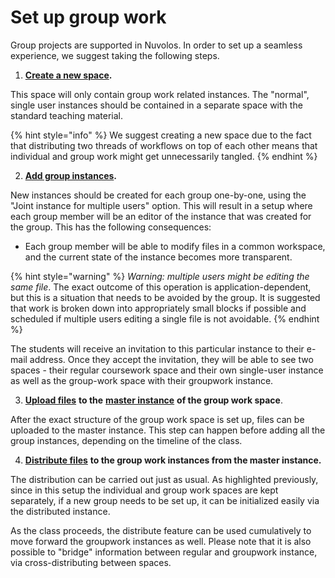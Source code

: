 # Set up group work

Group projects are supported in Nuvolos. In order to set up a seamless experience, we suggest taking the following steps.

1. [**Create a new space**](../../settings-and-administration/organization-management/create-a-space.md)**.**

This space will only contain group work related instances. The "normal", single user instances should be contained in a separate space with the standard teaching material.

{% hint style="info" %}
We suggest creating a new space due to the fact that distributing two threads of workflows on top of each other means that individual and group work might get unnecessarily tangled.
{% endhint %}

   2. [**Add group instances**](../../settings-and-administration/space-management/create-an-instance.md#create-empty-instance)**.**

New instances should be created for each group one-by-one, using the "Joint instance for multiple users" option. This will result in a setup where each group member will be an editor of the instance that was created for the group. This has the following consequences:

* Each group member will be able to modify files in a common workspace, and the current state of the instance becomes more transparent. 

{% hint style="warning" %}
_Warning:_ _multiple users might be editing the same file_. The exact outcome of this operation is application-dependent, but this is a situation that needs to be avoided by the group. It is suggested that work is broken down into appropriately small blocks if possible and scheduled if multiple users editing a single file is not avoidable.
{% endhint %}

The students will receive an invitation to this particular instance to their e-mail address. Once they accept the invitation, they will be able to see two spaces - their regular coursework space and their own single-user instance as well as the group-work space with their groupwork instance.

   3. [**Upload files**](../../getting-started/work-with-files/upload-files-and-folders.md) **to the** [**master instance**](../../our-features/data-organization/) **of the group work space**.

After the exact structure of the group work space is set up, files can be uploaded to the master instance. This step can happen before adding all the group instances, depending on the timeline of the class.

   4. [**Distribute files**](../../getting-started/distribute-objects-in-nuvolos/) **to the group work instances from the master instance.**

The distribution can be carried out just as usual. As highlighted previously, since in this setup the individual and group work spaces are kept separately, if a new group needs to be set up, it can be initialized easily via the distributed instance.

As the class proceeds, the distribute feature can be used cumulatively to move forward the groupwork instances as well. Please note that it is also possible to "bridge" information between regular and groupwork instance, via cross-distributing between spaces.









